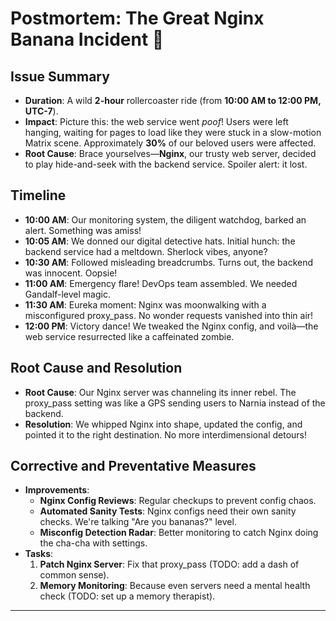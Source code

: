 # Postmortem: The Great Nginx Banana Incident 🍌

## Issue Summary
- **Duration**: A wild **2-hour** rollercoaster ride (from **10:00 AM to 12:00 PM, UTC-7**).
- **Impact**: Picture this: the web service went *poof*! Users were left hanging, waiting for pages to load like they were stuck in a slow-motion Matrix scene. Approximately **30%** of our beloved users were affected.
- **Root Cause**: Brace yourselves—**Nginx**, our trusty web server, decided to play hide-and-seek with the backend service. Spoiler alert: it lost.

## Timeline
- **10:00 AM**: Our monitoring system, the diligent watchdog, barked an alert. Something was amiss!
- **10:05 AM**: We donned our digital detective hats. Initial hunch: the backend service had a meltdown. Sherlock vibes, anyone?
- **10:30 AM**: Followed misleading breadcrumbs. Turns out, the backend was innocent. Oopsie!
- **11:00 AM**: Emergency flare! DevOps team assembled. We needed Gandalf-level magic.
- **11:30 AM**: Eureka moment: Nginx was moonwalking with a misconfigured proxy_pass. No wonder requests vanished into thin air!
- **12:00 PM**: Victory dance! We tweaked the Nginx config, and voilà—the web service resurrected like a caffeinated zombie.

## Root Cause and Resolution
- **Root Cause**: Our Nginx server was channeling its inner rebel. The proxy_pass setting was like a GPS sending users to Narnia instead of the backend.
- **Resolution**: We whipped Nginx into shape, updated the config, and pointed it to the right destination. No more interdimensional detours!

## Corrective and Preventative Measures
- **Improvements**:
    - **Nginx Config Reviews**: Regular checkups to prevent config chaos.
    - **Automated Sanity Tests**: Nginx configs need their own sanity checks. We're talking "Are you bananas?" level.
    - **Misconfig Detection Radar**: Better monitoring to catch Nginx doing the cha-cha with settings.
- **Tasks**:
    1. **Patch Nginx Server**: Fix that proxy_pass (TODO: add a dash of common sense).
    2. **Memory Monitoring**: Because even servers need a mental health check (TODO: set up a memory therapist).

---
